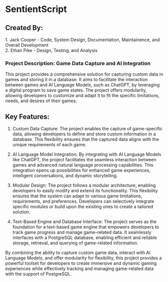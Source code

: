 # SentientScript

## Created By:
<p>1. Jack Cooper - Code, System Design, Documentation, Maintainence, and Overall Development <br> 2. Ethan Pike - Design, Testing, and Analysis </p>

### Project Description: Game Data Capture and AI Integration

<p>This project provides a comprehensive solution for capturing custom data in games and storing it in a database. It aims to facilitate the interaction between games and AI Language Models, such as ChatGPT, by leveraging a digital program to save game states. The project offers modularity, allowing developers to customize and adapt it to fit the specific limitations, needs, and desires of their games.</p>

## Key Features:

1. Custom Data Capture: The project enables the capture of game-specific data, allowing developers to define and store custom information in a database. This flexibility ensures that the captured data aligns with the unique requirements of each game.

2. AI Language Model Integration: By integrating with AI Language Models like ChatGPT, the project facilitates the seamless interaction between games and advanced natural language processing capabilities. This integration opens up possibilities for enhanced game experiences, intelligent conversations, and dynamic storytelling.

3. Modular Design: The project follows a modular architecture, enabling developers to easily modify and extend its functionality. This flexibility ensures that the system can adapt to various game limitations, requirements, and preferences. Developers can selectively integrate specific modules or build upon the existing ones to create a tailored solution.

4. Text-Based Engine and Database Interface: The project serves as the foundation for a text-based game engine that empowers developers to track game progress and manage game-related data. It seamlessly interfaces with a PostgreSQL database, enabling efficient and reliable storage, retrieval, and querying of game-related information.

By combining the ability to capture custom game data, interact with AI Language Models, and offer modularity for flexibility, this project provides a powerful toolset for developers to create immersive and dynamic gaming experiences while effectively tracking and managing game-related data with the support of PostgreSQL.
